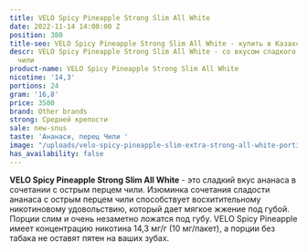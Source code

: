 ```yaml
---
title: VELO Spicy Pineapple Strong Slim All White
date: 2022-11-14 14:00:00 Z
position: 380
title-seo: VELO Spicy Pineapple Strong Slim All White - купить в Казахстане
descr: VELO Spicy Pineapple Strong Slim All White - со вкусом сладкого ананаса и перца
  чили
product-name: VELO Spicy Pineapple Strong Slim All White
nicotine: '14,3'
portions: 24
gram: '16,8'
price: 3500
brand: Other brands
strong: Средней крепости
sale: new-snus
taste: 'Ананаси, перец Чили '
image: "/uploads/velo-spicy-pineapple-slim-extra-strong-all-white-portion.png"
has_availability: false
---
```


**VELO Spicy Pineapple Strong Slim All White** - это сладкий вкус ананаса в сочетании с острым перцем чили.
Изюминка сочетания сладости ананаса с острым перцем чили способствует  восхитительному никотиновому удовольствию, который дает мягкое жжение под губой.  Порции слим и очень незаметно ложатся под губу.
VELO Spicy Pineapple имеет концентрацию никотина 14,3 мг/г (10 мг/пакет), а порции без табака не оставят пятен на ваших зубах.

